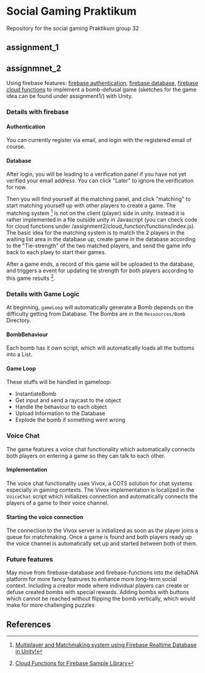 # Social Gaming Praktikum

Repository for the social gaming Praktikum group 32


## assignment_1

## assignmnet_2

Using firebase features: [firebase authentication](https://firebase.google.com/docs/auth/unity/start), [firebase database](https://firebase.google.com/docs/database/unity/start), [firebase cloud functions](https://firebase.google.com/docs/functions) to implement a bomb-defusal game (sketches for the game idea can be found under assignment1/) with Unity. 

### Details with firebase

#### Authentication 

You can currently register via email, and login with the registered email of course.

#### Database

After login, you will be leading to a verification panel if you have not yet verified your email address. You can click "Later" to ignore the verification for now. 

Then you will find yourself at the matching panel, and click "matching" to start matching yourself up with other players to create a game. The matching system [^1] is not on the client (player) side in unity. Instead it is rather implemented in a file outside unity in Javascript (you can check code for cloud functions under /assignment2/cloud_function/functions/index.js). The basic idea for the matching system is to match the 2 players in the waiting list area in the database up, create game in the database according to the "Tie-strength" of the two matched players, and send the game info back to each plaey to start their games.


After a game ends, a record of this game will be uploaded to the database, and triggers a event for updating tie strength for both players according to this game results [^2].  

### Details with Game Logic

At beginning, ```gameLoop``` will automatically generate a Bomb depends on the difficulty getting from Database. The Bombs are in the ```Ressources/Bomb``` Directory.

#### BombBehaviour

Each bomb has it own script, which will automatically loads all the buttoms into a List. 

#### Game Loop

These stuffs will be handled in gameloop:
- InstantiateBomb
- Get input and send a raycast to the object
- Handle the behaviour to each object
- Upload Information to the Database
- Explode the bomb if something went wrong

### Voice Chat

The game features a voice chat functionality which automatically connects both players on entering a game so they can talk to each other.

#### Implementation

The voice chat functionality uses Vivox, a COTS solution for chat systems especially in gaming contexts.
The Vivox implementation is localized in the ```VoiceChat``` script which initializes connection and automatically connects the players of a game to their voice channel.

#### Starting the voice connection
The connection to the Vivox server is initialized as soon as the player joins a queue for matchmaking.
Once a game is found and both players ready up the voice channel is automatically set up and started between both of them.

### Future features

May move from firebase-database and firebase-functions into the deltaDNA platform for more fancy featrures to enhance more long-term social context.
Including a creator mode where individual players can create or defuse created bombs with special rewards.
Adding bombs with buttons which cannot be reached without flipping the bomb vertically, which would make for more challenging puzzles


## References

[^1]: [Multiplayer and Matchmaking system using Firebase Realtime Database in Unity!](https://www.youtube.com/watch?v=wBvWaTTxfmo)

[^2]: [Cloud Functions for Firebase Sample Library](https://github.com/firebase/functions-samples#environment)
